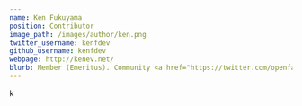 ```yaml
---
name: Ken Fukuyama
position: Contributor
image_path: /images/author/ken.png
twitter_username: kenfdev
github_username: kenfdev
webpage: http://kenev.net/
blurb: Member (Emeritus). Community <a href="https://twitter.com/openfaas">@openfaas</a>.
---
```

k
